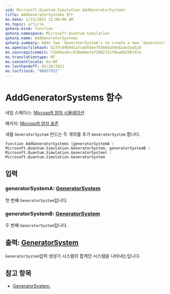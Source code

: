 ```yaml
---
uid: Microsoft.Quantum.Simulation.AddGeneratorSystems
title: AddGeneratorSystems 함수
ms.date: 1/23/2021 12:00:00 AM
ms.topic: article
qsharp.kind: function
qsharp.namespace: Microsoft.Quantum.Simulation
qsharp.name: AddGeneratorSystems
qsharp.summary: Adds two `GeneratorSystem`s to create a new `GeneratorSystem`.
ms.openlocfilehash: b23fc89b941a7cdd93ee7938dda50eb14e3ed528
ms.sourcegitcommit: 71605ea9cc630e84e7ef29027e1f0ea06299747e
ms.translationtype: MT
ms.contentlocale: ko-KR
ms.lasthandoff: 01/26/2021
ms.locfileid: "98857932"
---
```

# <a name="addgeneratorsystems-function"></a>AddGeneratorSystems 함수

네임 스페이스: [Microsoft 양자 시뮬레이션](xref:Microsoft.Quantum.Simulation)

패키지: [Microsoft 양자 표준](https://nuget.org/packages/Microsoft.Quantum.Standard)


새를 `GeneratorSystem` 만드는 두 개의를 추가 `GeneratorSystem` 합니다.

```qsharp
function AddGeneratorSystems (generatorSystemA : Microsoft.Quantum.Simulation.GeneratorSystem, generatorSystemB : Microsoft.Quantum.Simulation.GeneratorSystem) : Microsoft.Quantum.Simulation.GeneratorSystem
```


## <a name="input"></a>입력

### <a name="generatorsystema--generatorsystem"></a>generatorSystemA: [GeneratorSystem](xref:Microsoft.Quantum.Simulation.GeneratorSystem)

첫 번째 `GeneratorSystem`입니다.


### <a name="generatorsystemb--generatorsystem"></a>generatorSystemB: [GeneratorSystem](xref:Microsoft.Quantum.Simulation.GeneratorSystem)

두 번째 `GeneratorSystem`입니다.



## <a name="output--generatorsystem"></a>출력: [GeneratorSystem](xref:Microsoft.Quantum.Simulation.GeneratorSystem)

`GeneratorSystem`입력 생성기 시스템의 합계인 시스템을 나타내는입니다.

## <a name="see-also"></a>참고 항목

- [GeneratorSystem.](xref:Microsoft.Quantum.Simulation.GeneratorSystem)